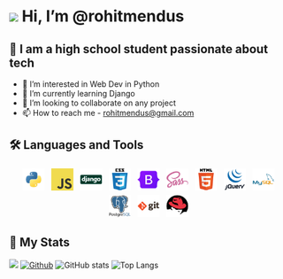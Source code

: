 # <img src="https://media.giphy.com/media/hvRJCLFzcasrR4ia7z/giphy.gif" width="30px"/> Hi, I’m @rohitmendus #
## 🤠 I am a high school student passionate about tech

- 👀 I’m interested in Web Dev in Python
- 🌱 I’m currently learning Django
- 💞️ I’m looking to collaborate on any project
- 📫 How to reach me - rohitmendus@gmail.com

## 🛠️ Languages and Tools

<p align="center">
<img src="https://raw.githubusercontent.com/github/explore/80688e429a7d4ef2fca1e82350fe8e3517d3494d/topics/python/python.png" alt="Python" height="40" style="vertical-align:top; margin:4px">
<img src="https://raw.githubusercontent.com/github/explore/80688e429a7d4ef2fca1e82350fe8e3517d3494d/topics/javascript/javascript.png" alt="Javascript" height="40" style="vertical-align:top; margin:4px">
<img src="https://github.com/devicons/devicon/blob/master/icons/django/django-original.svg" alt="Django" height="40" style="vertical-align:top; margin:4px">
<img src="https://github.com/devicons/devicon/blob/master/icons/css3/css3-original-wordmark.svg" alt="CSS" height="40" style="vertical-align:top; margin:4px">
<img src="https://github.com/devicons/devicon/blob/master/icons/bootstrap/bootstrap-original.svg" alt="Bootstrap" height="40" style="vertical-align:top; margin:4px">
<img src="https://github.com/devicons/devicon/blob/master/icons/sass/sass-original.svg" alt="Sass" height="40" style="vertical-align:top; margin:4px">
<img src="https://github.com/devicons/devicon/blob/master/icons/html5/html5-original-wordmark.svg" alt="HTML" height="40" style="vertical-align:top; margin:4px">
<img src="https://github.com/devicons/devicon/blob/master/icons/jquery/jquery-original-wordmark.svg" alt="Jquery" height="40" style="vertical-align:top; margin:4px">
<img src="https://github.com/devicons/devicon/blob/master/icons/mysql/mysql-original-wordmark.svg" alt="MySQL" height="40" style="vertical-align:top; margin:4px">
<img src="https://github.com/devicons/devicon/blob/master/icons/postgresql/postgresql-original-wordmark.svg" alt="Postgresql" height="40" style="vertical-align:top; margin:4px">
<img src="https://github.com/devicons/devicon/blob/master/icons/git/git-original-wordmark.svg" alt="Git" height="40" style="vertical-align:top; margin:4px">
<img src="https://github.com/devicons/devicon/blob/master/icons/redhat/redhat-original.svg" alt="Redhat Linux" height="40" style="vertical-align:top; margin:4px">
</p>

## 🌟 My Stats ##

![](https://visitor-badge.laobi.icu/badge?page_id=rohitmendus.rohitmendus)
[![Github](https://img.shields.io/github/followers/rohitmendus?label=Follow&style=social)](https://github.com/rohitmendus)
![GitHub stats](https://github-readme-stats.vercel.app/api?username=rohitmendus&show_icons=true&theme=prussian)
![Top Langs](https://github-readme-stats.vercel.app/api/top-langs/?username=rohitmendus&layout=compact&theme=prussian)

<!---
rohitmendus/rohitmendus is a ✨ special ✨ repository because its `README.md` (this file) appears on your GitHub profile.
You can click the Preview link to take a look at your changes.
--->
